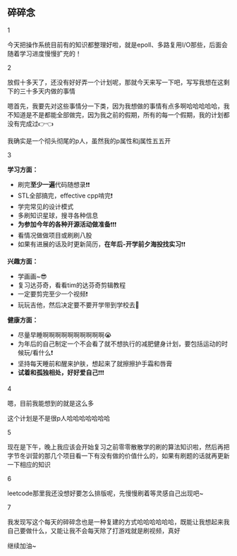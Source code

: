 ## 碎碎念
1

今天把操作系统目前有的知识都整理好啦，就是epoll、多路复用I/O那些，后面会随着学习进度慢慢扩充的！

2

放假十多天了，还没有好好弄一个计划呢，那就今天来写一下吧，写写我想在这剩下的三十多天内做的事情

嗯首先，我要先对这些事情分一下类，因为我想做的事情有点多啊哈哈哈哈哈，我不知道是不是都能全部做完，因为我之前的假期，所有的每一个假期，我的计划都没有完成过👉👈

我确实是一个彻头彻尾的p人，虽然我的p属性和j属性五五开

3

**学习方面：**
* 刷完**至少一遍**代码随想录❗❗
* STL全部搞完，effective cpp啃完❗
* 学完常见的设计模式
* 多刷知识星球，搜寻各种信息
* **为参加今年的各种开源活动做准备**❗❗❗
* 看情况做做项目或刷刷八股
* 如果有进展的话及时更新简历，**在年后-开学前夕海投找实习**❗❗

**兴趣方面：**
* 学画画~😎
* 复习达芬奇，看看tim的达芬奇剪辑教程
* 一定要剪完至少一个视频❗
* 玩玩吉他，然后决定要不要开学带到学校去🎸

**健康方面：**
* 尽量早睡啊啊啊啊啊啊啊啊啊啊😭
* 为年后的自己制定一个不会看了就不想执行的减肥健身计划，要包括运动的时候玩/看什么❗
* 坚持每天睡前和醒来护肤，想起来了就擦擦护手霜和唇膏
* **试着和孤独相处，好好爱自己**❗❗❗

4

嗯，目前我能想到的就是这么多

这个计划是不是很p人哈哈哈哈哈哈哈

5

现在是下午，晚上我应该会开始复习之前零零散散学的刷的算法知识啦，然后再把字节冬训营的那几个项目看一下有没有做的价值什么的，如果有刷题的话就再更新一下相应的知识

6

leetcode那里我还没想好要怎么排版呢，先慢慢刷着等灵感自己出现吧~

7

我发现写这个每天的碎碎念也是一种复建的方式哈哈哈哈哈哈，既能让我想起来我自己要做什么，又能让我不会每天除了打游戏就是刷视频，真好

继续加油~